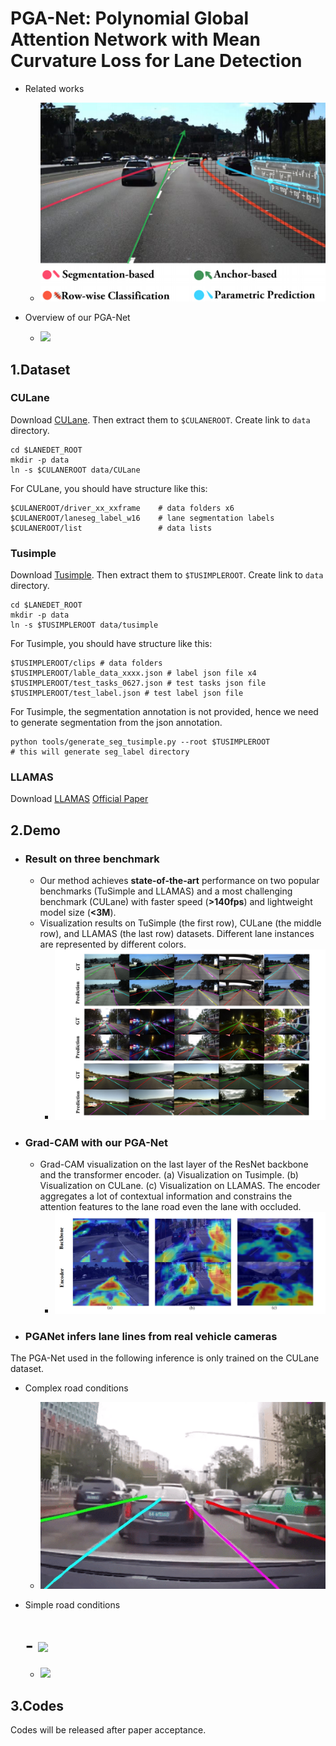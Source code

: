 # PGA-Net: Polynomial Global Attention Network with Mean Curvature Loss for Lane Detection

- Related works
    - ![](./figures/related_work.png)

- Overview of our PGA-Net
    - ![](./figures/overflow.png)

## 1.Dataset
### CULane

Download [CULane](https://xingangpan.github.io/projects/CULane.html). Then extract them to `$CULANEROOT`. Create link to `data` directory.

```Shell
cd $LANEDET_ROOT
mkdir -p data
ln -s $CULANEROOT data/CULane
```

For CULane, you should have structure like this:
```
$CULANEROOT/driver_xx_xxframe    # data folders x6
$CULANEROOT/laneseg_label_w16    # lane segmentation labels
$CULANEROOT/list                 # data lists
```

### Tusimple
Download [Tusimple](https://github.com/TuSimple/tusimple-benchmark/issues/3). Then extract them to `$TUSIMPLEROOT`. Create link to `data` directory.

```Shell
cd $LANEDET_ROOT
mkdir -p data
ln -s $TUSIMPLEROOT data/tusimple
```

For Tusimple, you should have structure like this:
```
$TUSIMPLEROOT/clips # data folders
$TUSIMPLEROOT/lable_data_xxxx.json # label json file x4
$TUSIMPLEROOT/test_tasks_0627.json # test tasks json file
$TUSIMPLEROOT/test_label.json # test label json file

```

For Tusimple, the segmentation annotation is not provided, hence we need to generate segmentation from the json annotation. 

```Shell
python tools/generate_seg_tusimple.py --root $TUSIMPLEROOT
# this will generate seg_label directory
```

### LLAMAS
Download [LLAMAS](https://unsupervised-llamas.com/llamas/)
[Official Paper](https://openaccess.thecvf.com/content_ICCVW_2019/papers/CVRSUAD/Behrendt_Unsupervised_Labeled_Lane_Markers_Using_Maps_ICCVW_2019_paper.pdf) 

## 2.Demo
- ### Result on three benchmark
    - Our method achieves **state-of-the-art** performance on two popular benchmarks (TuSimple and LLAMAS) and a most challenging benchmark (CULane) with faster speed (**>140fps**) and lightweight model size (**<3M**).
    - Visualization results on TuSimple (the first row), CULane (the middle row), and LLAMAS (the last row) datasets. Different lane instances are represented by different colors.
        - ![](./demo/results.png)

- ### Grad-CAM with our PGA-Net
    - Grad-CAM visualization on the last layer of the ResNet backbone and the transformer encoder. (a) Visualization on Tusimple. (b) Visualization on CULane. (c) Visualization on LLAMAS. The encoder aggregates a lot of contextual information and constrains the attention features to the lane road even the lane with occluded.
        - ![](./demo/gramcam.png)

- ### PGANet infers lane lines from **real vehicle cameras**
The PGA-Net used in the following inference is only trained on the CULane dataset.

- Complex road conditions
    - ![](./demo/complex_road.GIF)

- Simple road conditions
    # - ![](./demo/simple_road.GIF)
    - <img src=./demo/simple_road.GIF width="360px">

## 3.Codes
Codes will be released after paper acceptance.
